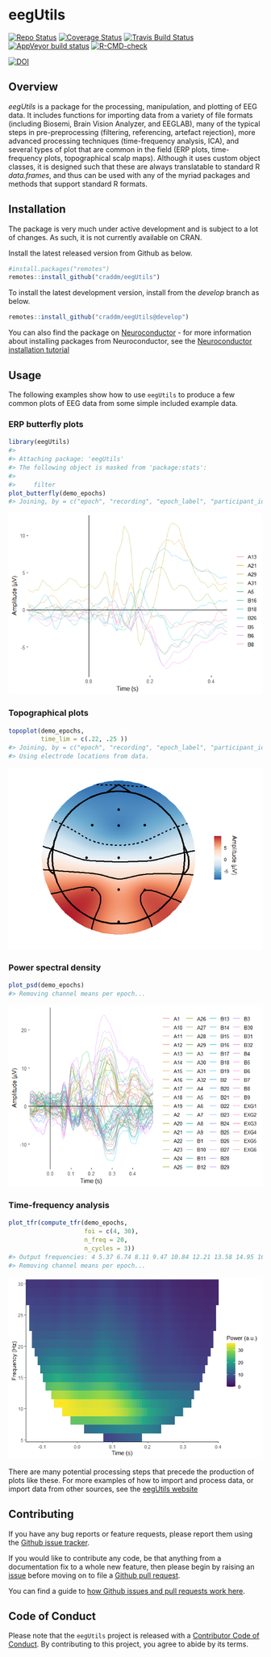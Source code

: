eegUtils
================

<!-- badges: start -->

[![Repo
Status](http://www.repostatus.org/badges/latest/wip.svg)](http://www.repostatus.org/#wip)
[![Coverage
Status](https://img.shields.io/codecov/c/github/craddm/eegUtils/master.svg)](https://codecov.io/github/craddm/eegUtils?branch=master)
[![Travis Build
Status](https://travis-ci.org/craddm/eegUtils.svg?branch=master)](https://travis-ci.org/craddm/eegUtils)
[![AppVeyor build
status](https://ci.appveyor.com/api/projects/status/github/craddm/eegUtils?branch=master&svg=true)](https://ci.appveyor.com/project/craddm/eegUtils)
[![R-CMD-check](https://github.com/craddm/eegUtils/workflows/R-CMD-check/badge.svg)](https://github.com/craddm/eegUtils/actions)
<!-- badges: end -->
[![DOI](https://zenodo.org/badge/85406871.svg)](https://zenodo.org/badge/latestdoi/85406871)

## Overview

*eegUtils* is a package for the processing, manipulation, and plotting
of EEG data. It includes functions for importing data from a variety of
file formats (including Biosemi, Brain Vision Analyzer, and EEGLAB),
many of the typical steps in pre-preprocessing (filtering, referencing,
artefact rejection), more advanced processing techniques (time-frequency
analysis, ICA), and several types of plot that are common in the field
(ERP plots, time-frequency plots, topographical scalp maps). Although it
uses custom object classes, it is designed such that these are always
translatable to standard R *data.frames*, and thus can be used with any
of the myriad packages and methods that support standard R formats.

## Installation

The package is very much under active development and is subject to a
lot of changes. As such, it is not currently available on CRAN.

Install the latest released version from Github as below.

``` r
#install.packages("remotes")
remotes::install_github("craddm/eegUtils")
```

To install the latest development version, install from the *develop*
branch as below.

``` r
remotes::install_github("craddm/eegUtils@develop")
```

You can also find the package on
[Neuroconductor](https://neuroconductor.org) - for more information
about installing packages from Neuroconductor, see the [Neuroconductor
installation tutorial](https://neuroconductor.org/tutorials/install)

## Usage

The following examples show how to use `eegUtils` to produce a few
common plots of EEG data from some simple included example data.

### ERP butterfly plots

``` r
library(eegUtils)
#> 
#> Attaching package: 'eegUtils'
#> The following object is masked from 'package:stats':
#> 
#>     filter
plot_butterfly(demo_epochs)
#> Joining, by = c("epoch", "recording", "epoch_label", "participant_id")
```

![](man/figures/unnamed-chunk-3-1.png)<!-- -->

### Topographical plots

``` r
topoplot(demo_epochs, 
         time_lim = c(.22, .25 ))
#> Joining, by = c("epoch", "recording", "epoch_label", "participant_id")
#> Using electrode locations from data.
```

![](man/figures/unnamed-chunk-4-1.png)<!-- -->

### Power spectral density

``` r
plot_psd(demo_epochs)
#> Removing channel means per epoch...
```

![](man/figures/unnamed-chunk-5-1.png)<!-- -->

### Time-frequency analysis

``` r
plot_tfr(compute_tfr(demo_epochs,
                     foi = c(4, 30),
                     n_freq = 20,
                     n_cycles = 3))
#> Output frequencies: 4 5.37 6.74 8.11 9.47 10.84 12.21 13.58 14.95 16.32 17.68 19.05 20.42 21.79 23.16 24.53 25.89 27.26 28.63 30
#> Removing channel means per epoch...
```

![](man/figures/unnamed-chunk-6-1.png)<!-- -->

There are many potential processing steps that precede the production of
plots like these. For more examples of how to import and process data,
or import data from other sources, see the [eegUtils
website](https://craddm.github.io/eegUtils)

## Contributing

If you have any bug reports or feature requests, please report them
using the [Github issue
tracker](https://github.com/craddm/eegUtils/issues).

If you would like to contribute any code, be that anything from a
documentation fix to a whole new feature, then please begin by raising
an [issue](https://github.com/craddm/eegUtils/issues) before moving on
to file a [Github pull
request](https://github.com/craddm/eegUtils/pulls).

You can find a guide to [how Github issues and pull requests work
here](https://help.github.com/en/github/collaborating-with-issues-and-pull-requests/about-pull-requests).

## Code of Conduct

Please note that the `eegUtils` project is released with a [Contributor
Code of Conduct](CODE_OF_CONDUCT.md). By contributing to this project,
you agree to abide by its terms.
